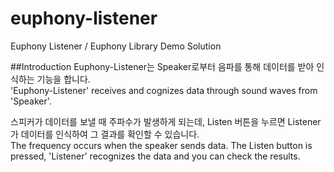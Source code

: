 # euphony-listener
Euphony Listener / Euphony Library Demo Solution

##Introduction
Euphony-Listener는 Speaker로부터 음파를 통해 데이터를 받아 인식하는 기능을 합니다.  
'Euphony-Listener' receives and cognizes data through sound waves from 'Speaker'.  

스피커가 데이터를 보낼 때 주파수가 발생하게 되는데, Listen 버튼을 누르면 Listener가 데이터를 인식하여 그 결과를 확인할 수 있습니다.  
The frequency occurs when the speaker sends data. The Listen button is pressed, 'Listener' recognizes the data and you can check the results.
